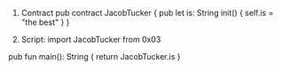 1. Contract
pub contract JacobTucker {
  pub let is: String
  init() {
    self.is = "the best"
  }
}
  
2. Script:
import JacobTucker from 0x03    

pub fun main(): String {
    return JacobTucker.is
}
